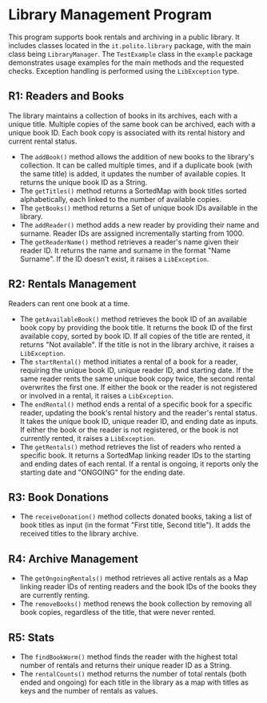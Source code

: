 # Library Management Program

This program supports book rentals and archiving in a public library. It includes classes located in the `it.polito.library` package, with the main class being `LibraryManager`. The `TestExample` class in the `example` package demonstrates usage examples for the main methods and the requested checks. Exception handling is performed using the `LibException` type.



## R1: Readers and Books

The library maintains a collection of books in its archives, each with a unique title. Multiple copies of the same book can be archived, each with a unique book ID. Each book copy is associated with its rental history and current rental status.

- The `addBook()` method allows the addition of new books to the library's collection. It can be called multiple times, and if a duplicate book (with the same title) is added, it updates the number of available copies. It returns the unique book ID as a String.
- The `getTitles()` method returns a SortedMap with book titles sorted alphabetically, each linked to the number of available copies.
- The `getBooks()` method returns a Set of unique book IDs available in the library.
- The `addReader()` method adds a new reader by providing their name and surname. Reader IDs are assigned incrementally starting from 1000.
- The `getReaderName()` method retrieves a reader's name given their reader ID. It returns the name and surname in the format "Name Surname". If the ID doesn't exist, it raises a `LibException`.

## R2: Rentals Management

Readers can rent one book at a time.

- The `getAvailableBook()` method retrieves the book ID of an available book copy by providing the book title. It returns the book ID of the first available copy, sorted by book ID. If all copies of the title are rented, it returns "Not available". If the title is not in the library archive, it raises a `LibException`.
- The `startRental()` method initiates a rental of a book for a reader, requiring the unique book ID, unique reader ID, and starting date. If the same reader rents the same unique book copy twice, the second rental overwrites the first one. If either the book or the reader is not registered or involved in a rental, it raises a `LibException`.
- The `endRental()` method ends a rental of a specific book for a specific reader, updating the book's rental history and the reader's rental status. It takes the unique book ID, unique reader ID, and ending date as inputs. If either the book or the reader is not registered, or the book is not currently rented, it raises a `LibException`.
- The `getRentals()` method retrieves the list of readers who rented a specific book. It returns a SortedMap linking reader IDs to the starting and ending dates of each rental. If a rental is ongoing, it reports only the starting date and "ONGOING" for the ending date.

## R3: Book Donations

- The `receiveDonation()` method collects donated books, taking a list of book titles as input (in the format "First title, Second title"). It adds the received titles to the library archive.

## R4: Archive Management

- The `getOngoingRentals()` method retrieves all active rentals as a Map linking reader IDs of renting readers and the book IDs of the books they are currently renting.
- The `removeBooks()` method renews the book collection by removing all book copies, regardless of the title, that were never rented.

## R5: Stats

- The `findBookWorm()` method finds the reader with the highest total number of rentals and returns their unique reader ID as a String.
- The `rentalCounts()` method returns the number of total rentals (both ended and ongoing) for each title in the library as a map with titles as keys and the number of rentals as values.


